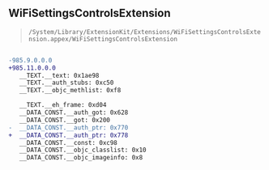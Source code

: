 ## WiFiSettingsControlsExtension

> `/System/Library/ExtensionKit/Extensions/WiFiSettingsControlsExtension.appex/WiFiSettingsControlsExtension`

```diff

-985.9.0.0.0
+985.11.0.0.0
   __TEXT.__text: 0x1ae98
   __TEXT.__auth_stubs: 0xc50
   __TEXT.__objc_methlist: 0xf8

   __TEXT.__eh_frame: 0xd04
   __DATA_CONST.__auth_got: 0x628
   __DATA_CONST.__got: 0x200
-  __DATA_CONST.__auth_ptr: 0x770
+  __DATA_CONST.__auth_ptr: 0x778
   __DATA_CONST.__const: 0xc98
   __DATA_CONST.__objc_classlist: 0x10
   __DATA_CONST.__objc_imageinfo: 0x8

```

